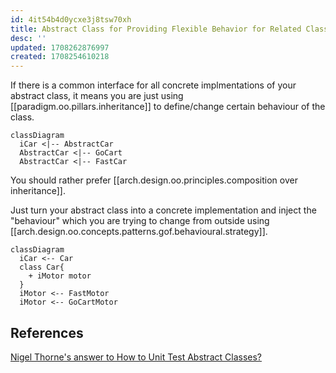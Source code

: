 ```yaml
---
id: 4it54b4d0ycxe3j8tsw70xh
title: Abstract Class for Providing Flexible Behavior for Related Classes
desc: ''
updated: 1708262876997
created: 1708254610218
---
```


If there is a common interface for all concrete implmentations of your abstract class, it means you are just using [[paradigm.oo.pillars.inheritance]] to define/change certain behaviour of the class.

```mermaid
classDiagram
  iCar <|-- AbstractCar
  AbstractCar <|-- GoCart
  AbstractCar <|-- FastCar  
```

You should rather prefer [[arch.design.oo.principles.composition over inheritance]].

Just turn your abstract class into a concrete implementation and inject the "behaviour" which you are trying to change from outside using [[arch.design.oo.concepts.patterns.gof.behavioural.strategy]].

```mermaid
classDiagram
  iCar <-- Car
  class Car{
    + iMotor motor
  }
  iMotor <-- FastMotor
  iMotor <-- GoCartMotor  
```

## References

[Nigel Thorne's answer to How to Unit Test Abstract Classes?](https://stackoverflow.com/a/2947823/14318926)

